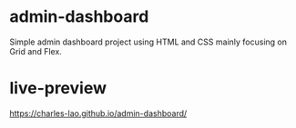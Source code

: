 # admin-dashboard
Simple admin dashboard project using HTML and CSS mainly focusing on Grid and Flex. 
# live-preview
https://charles-lao.github.io/admin-dashboard/

